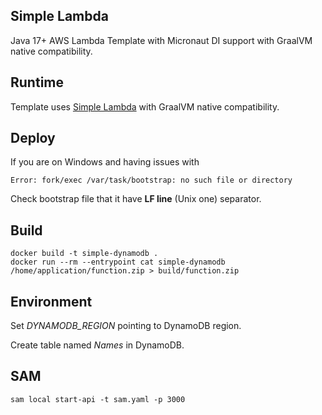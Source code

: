 ## Simple Lambda

Java 17+ AWS Lambda Template with Micronaut DI support with GraalVM native compatibility.

## Runtime

Template uses [Simple Lambda](https://github.com/GoodforGod/simple-awslambda) with GraalVM native compatibility.

## Deploy

If you are on Windows and having issues with 
```
Error: fork/exec /var/task/bootstrap: no such file or directory
```

Check bootstrap file that it have **LF line** (Unix one) separator.

## Build

```shell
docker build -t simple-dynamodb .
docker run --rm --entrypoint cat simple-dynamodb /home/application/function.zip > build/function.zip
```

## Environment

Set *DYNAMODB_REGION* pointing to DynamoDB region.

Create table named *Names* in DynamoDB.

## SAM

```shell
sam local start-api -t sam.yaml -p 3000
```